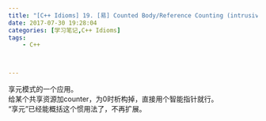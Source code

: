 ```yaml
---
title: "[C++ Idioms] 19. [易] Counted Body/Reference Counting (intrusive)"
date: 2017-07-30 19:28:04
categories: [学习笔记,C++ Idioms]
tags:
    - C++



---
```

享元模式的一个应用。<!--more-->  
给某个共享资源加counter，为0时析构掉，直接用个智能指针就行。   
“享元”已经能概括这个惯用法了，不再扩展。  
